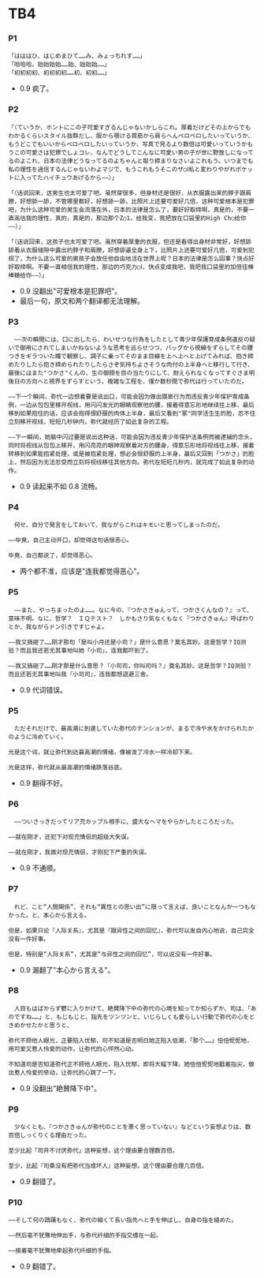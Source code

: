 # TB4

### P1

    「はははひ、はじめまひて……み、みょっちれす……」
    「哈哈哈，始始始始……始、始始始……」
    「初初初初、初初初初……初、初初……」

- 0.9 疯了。

### P2

    「（ていうか、ホントにこの子可愛すぎるんじゃないかしらこれ。厚着だけどその上からでもわかるくらいスタイル抜群だし、服から覗ける首筋から肩らへんペロペロしたいっていうか、もうどこでもいいからペロペロしたいっていうか、写真で見るより数倍は可愛いっていうかもうこの可愛さは犯罪でしょコレ、なんでどうしてこんなに可愛い男の子が世に野放しになってるのよこれ、日本の法律どうなってるのよちゃんと取り締まりなさいよこれもう。いつまでも私の理性を過信するんじゃないわよマジで、もうこれもうそこのザ○Ⅰ私と変わりやがれポケットに入ってたハイチュウあげるから――）」

    「（话说回来，这男生也太可爱了吧。虽然穿很多，但身材还是很好，从衣服露出来的脖子跟肩膀，好想舔一舔，不管哪里都好，好想舔一舔，比照片上还要可爱好几倍，这种可爱根本是犯罪吧，为什么这种可爱的男生会流落在外，日本的法律是怎么了，要好好取缔啊，真是的，不要一直高估我的理性，真的，真是的，那边那个Z○1，给我变，我把放在口袋里的High Ch○给你——）」

    「（话说回来，这孩子也太可爱了吧。虽然穿着厚重的衣服，但还是看得出身材非常好，好想舔舔看从衣服缝隙中露出的脖子和肩膀，好想舔遍全身上下，比照片上还要可爱好几倍，可爱到犯规了，为什么这么可爱的男孩子会放任他自由地活在世界上呢？日本的法律是怎么回事？快点好好取缔啊。不要一直相信我的理性，那边的巧克力○Ⅰ，快点变成我吧，我把我口袋里的加倍佳棒棒糖给你——）」

- 0.9 没翻出"可爱根本是犯罪吧"。
- 最后一句，原文和两个翻译都无法理解。

### P3

    　――次の瞬間には、口に出したら、わいせつな行為をしたとして青少年保護育成条例違反の疑いで御用にされてしまいかねないような思考を巡らせつつ、バッグから視線をずらしてその腰つきをギラついた瞳で観察し、調子に乗ってそのまま目線を上へ上へと上げてみれば、抱き締めたりしたら抱き締められたりしたらさぞ気持ちよさそうな肉付の上半身へと移行して行き、最後にはまた"つかさ"くんの、生の御顔を目の当たりにして、耐えられなくなってすぐさま明後日の方向へと視界をずらすという、複雑な工程を、僅か数秒間で弥代は行っていたのだ。

    ——下一个瞬间，弥代一边想着要是说出口，可能会因为做出猥亵行为而违反青少年保护育成条例，一边从包包里移开视线，用闪闪发光的眼睛观察他的腰，接着得意忘形地继续往上移，最后移到如果抱住的话，应该会抱得很舒服的肉体上半身，最后又看到"冢"同学活生生的脸，忍不住立刻移开视线，短短几秒钟内，弥代就经历了如此复杂的工程。

    ——下一瞬间，她脑中闪过要是说出这种话，可能会因为违反青少年保护法条例而被逮捕的念头，同时将视线从包包上移开，用闪亮亮的眼神观察着对方的腰身，得意忘形地将视线往上移，接着转移到如果能抱紧处理，或是被抱紧处理，想必会很舒服的上半身，最后又回到「つかさ」的脸上，然后因为无法忍受而立刻将视线移往其他方向。弥代在短短几秒内，就完成了如此复杂的动作。

- 0.9 读起来不如 0.8 流畅。

### P4

    　何せ、自分で発言をしておいて、我ながらこれはキモいと思ってしまったのだ。

    ——毕竟，自己主动开口，却觉得这句话很恶心。

    毕竟，自己都说了，却觉得恶心。

- 两个都不准，应该是"连我都觉得恶心"。

### P5

    　――また、やっちまったのよ……。なに今の、『つかさきゅんって、つかさくんなの？』って、意味不明。なに、哲学？　ＩＱテスト？　しかもさり気なくもなく『つかさきゅん』呼ばわりとか、我ながらドン引きですじゃよ。　

    ——我又搞砸了……刚才那句「是叫小月还是小司？」是什么意思？莫名其妙。这是哲学？IQ测验？而且我还若无其事地叫她「小司」，连我都吓到了。

    ——我又搞砸了……刚才那是什么意思？『小司司，你叫司吗？』莫名其妙。这是哲学？IQ测验？而且还若无其事地叫我『小司司』，连我都想退避三舍。　

- 0.9 代词错误。

### P5

    　ただそれだけで、最高潮に到達していた弥代のテンションが、まるで冷や水をかけられたかのように冷めていく。

    光是这个词，就让弥代到达最高潮的情绪，像被泼了冷水一样冷却下来。

    光是这样，弥代就从最高潮的情绪跌落谷底。

- 0.9 翻得不好。

### P6

    　――ついさっきだってリア充カップル相手に、盛大なヘマをやらかしたところだった。

    ——就在刚才，还犯下对现充情侣的超级大失误。

    ——就在刚才，我面对现充情侣，才刚犯下严重的失误。

- 0.9 不通顺。

### P7

    　れど、こと“人間関係”、それも“異性との思い出”に限って言えば、良いことなんか一つもなかった。と、本心から言える。

    但是，如果只论『人际关系』，尤其是『跟异性之间的回忆』，弥代可以发自内心地说，自己完全没有一件好事。

    但是，特别是“人际关系”，尤其是“与异性之间的回忆”，可以说没有一件好事。

- 0.9 漏翻了"本心から言える"。

### P8

    　人目もはばからず鬱に入りかけて、絶賛降下中の弥代の心境を知ってか知らずか、司は、「あのですね……」と、もじもじと、指先をツンツンと、いじらしくも愛らしい行動で弥代の心をときめかせたかと思うと、

    弥代不顾他人眼光，正要陷入忧郁，司不知道是否明白她正陷入低潮，「那个……」忸忸怩怩地，用可爱又惹人怜爱的动作，让弥代的心怦然心动。

    不知道司是否知道弥代正不顾他人眼光，陷入忧郁，即将大幅下降，她忸忸怩怩地戳着指尖，做出惹人怜爱的举动，让弥代的心跳了一下。

- 0.9 没翻出"絶賛降下中"。

### P9

    　少なくとも、『つかさきゅんが弥代のことを悪く思っていない』などという妄想よりは、数百倍しっくりくる理由だった。

    至少比起「司并不讨厌弥代」这种妄想，这个理由要合理数百倍。

    至少，比起『司桑没有把弥代当成坏人』这种妄想，这个理由要合理几百倍。

- 0.9 翻错了。

### P10

    ――そして何の躊躇もなく、弥代の細くて長い指先へと手を伸ばし、自身の指を絡めた。

    ——然后毫不犹豫地伸出手，与弥代纤细的手指交缠在一起。

    ——接着毫不犹豫地牵起弥代纤细的手指。

- 0.9 翻错了。
